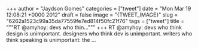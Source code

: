 
+++
author = "Jaydson Gomes"
categories = ["tweet"]
date = "Mon Mar 19 12:08:21 +0000 2012"
draft = false
image = "{TWEET_IMAGE}"
slug = "6262a1523c99a35da77559fe7ed814f50fc21f76"
tags = ["tweet"]
title = """RT @amyhoy: devs who thin..."""
+++
RT @amyhoy: devs who think design is unimportant. designers who think dev is unimportant. writers who think speaking is unimportant: the ...
